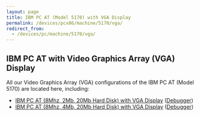 ```yaml
---
layout: page
title: IBM PC AT (Model 5170) with VGA Display
permalink: /devices/pcx86/machine/5170/vga/
redirect_from:
  - /devices/pc/machine/5170/vga/
---
```


IBM PC AT with Video Graphics Array (VGA) Display
---

All our Video Graphics Array (VGA) configurations of the IBM PC AT (Model 5170) are located here, including:

* [IBM PC AT (8Mhz, 2Mb, 20Mb Hard Disk) with VGA Display](/devices/pcx86/machine/5170/vga/2048kb/) ([Debugger](/devices/pcx86/machine/5170/vga/2048kb/debugger/))
* [IBM PC AT (8Mhz, 4Mb, 20Mb Hard Disk) with VGA Display](/devices/pcx86/machine/5170/vga/4096kb/) ([Debugger](/devices/pcx86/machine/5170/vga/4096kb/debugger/))
